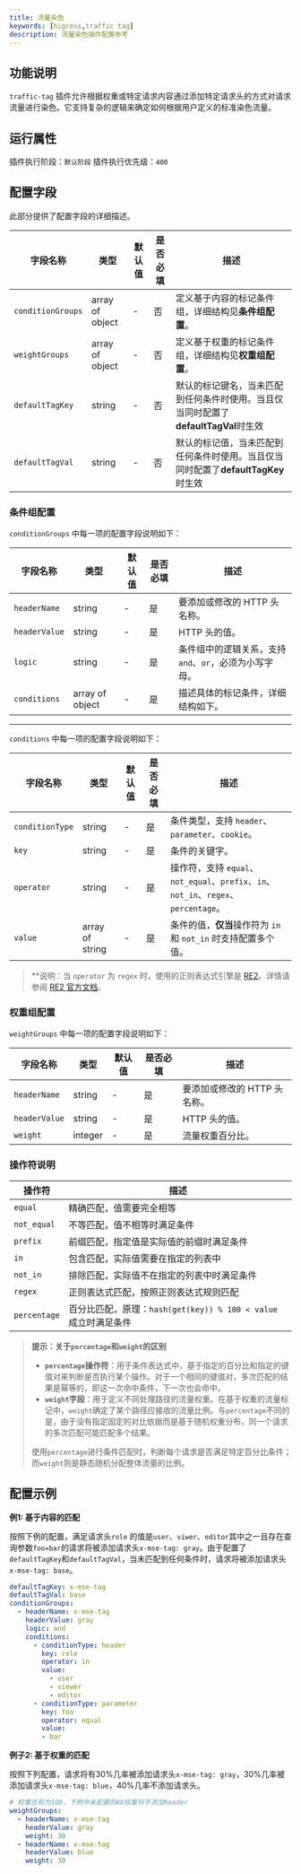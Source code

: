 ```yaml
---
title: 流量染色
keywords: [higress,traffic tag]
description: 流量染色插件配置参考
---
```



## 功能说明

`traffic-tag` 插件允许根据权重或特定请求内容通过添加特定请求头的方式对请求流量进行染色。它支持复杂的逻辑来确定如何根据用户定义的标准染色流量。

## 运行属性

插件执行阶段：`默认阶段`
插件执行优先级：`400`


## 配置字段

此部分提供了配置字段的详细描述。

| 字段名称        | 类型     | 默认值 | 是否必填 | 描述                                                         |
|----------------|----------|-------|---------|-------------------------------------------------------------|
| `conditionGroups` | array of object  | -     | 否      | 定义基于内容的标记条件组，详细结构见**条件组配置**。             |
| `weightGroups`    | array of object  | -     | 否      | 定义基于权重的标记条件组，详细结构见**权重组配置**。             |
| `defaultTagKey`   | string   | -     | 否      | 默认的标记键名，当未匹配到任何条件时使用。当且仅当同时配置了**defaultTagVal**时生效      |
| `defaultTagVal` | string   | -     | 否      | 默认的标记值，当未匹配到任何条件时使用。当且仅当同时配置了**defaultTagKey**时生效      |

### 条件组配置
`conditionGroups` 中每一项的配置字段说明如下：

| 字段名称      | 类型   | 默认值 | 是否必填 | 描述                                                         |
|--------------|--------|-------|---------|-------------------------------------------------------------|
| `headerName` | string | -     | 是      | 要添加或修改的 HTTP 头名称。                                  |
| `headerValue`| string | -     | 是      | HTTP 头的值。                                                |
| `logic`      | string | -     | 是      | 条件组中的逻辑关系，支持 `and`、`or`，必须为小写字母。         |
| `conditions` | array of object  | -     | 是      | 描述具体的标记条件，详细结构如下。                    |
---

`conditions` 中每一项的配置字段说明如下：

| 字段名称        | 类型   | 默认值 | 是否必填 | 描述                                                         |
|----------------|--------|-------|---------|-------------------------------------------------------------|
| `conditionType`| string | -     | 是      | 条件类型，支持 `header`、`parameter`、`cookie`。                 |
| `key`          | string | -     | 是      | 条件的关键字。                                               |
| `operator`     | string | -     | 是      | 操作符，支持 `equal`、`not_equal`、`prefix`、`in`、`not_in`、`regex`、`percentage`。  |
| `value`        | array of string  | -     | 是      | 条件的值，**仅当**操作符为 `in` 和 `not_in` 时支持配置多个值。 |

> **说明：当 `operator` 为 `regex` 时，使用的正则表达式引擎是 [RE2](https://github.com/google/re2)。详情请参阅 [RE2 官方文档](https://github.com/google/re2/wiki/Syntax)。

### 权重组配置

`weightGroups` 中每一项的配置字段说明如下：

| 字段名称      | 类型     | 默认值 | 是否必填 | 描述                                                         |
|--------------|----------|-------|---------|-------------------------------------------------------------|
| `headerName` | string   | -     | 是      | 要添加或修改的 HTTP 头名称。                                  |
| `headerValue`| string   | -     | 是      | HTTP 头的值。                                                |
| `weight`     | integer  | -     | 是      | 流量权重百分比。                                             |                                           

### 操作符说明
| 操作符      | 描述                                      |
|-------------|------------------------------------------|
| `equal`        | 精确匹配，值需要完全相等                  |
| `not_equal`        | 不等匹配，值不相等时满足条件              |
| `prefix`    | 前缀匹配，指定值是实际值的前缀时满足条件  |
| `in`        | 包含匹配，实际值需要在指定的列表中        |
| `not_in`    | 排除匹配，实际值不在指定的列表中时满足条件|
| `regex`     | 正则表达式匹配，按照正则表达式规则匹配    |
| `percentage`| 百分比匹配，原理：`hash(get(key)) % 100 < value` 成立时满足条件|

> **提示：关于`percentage`和`weight`的区别**
>
> - **`percentage`操作符**：用于条件表达式中，基于指定的百分比和指定的键值对来判断是否执行某个操作。对于一个相同的键值对，多次匹配的结果是幂等的，即这一次命中条件，下一次也会命中。
> - **`weight`字段**：用于定义不同处理路径的流量权重。在基于权重的流量标记中，`weight`确定了某个路径应接收的流量比例。与`percentage`不同的是，由于没有指定固定的对比依据而是基于随机权重分布，同一个请求的多次匹配可能匹配多个结果。
>
> 使用`percentage`进行条件匹配时，判断每个请求是否满足特定百分比条件；而`weight`则是静态随机分配整体流量的比例。

## 配置示例

**例1: 基于内容的匹配**

按照下例的配置，满足请求头`role` 的值是`user`、`viwer`、`editor`其中之一且存在查询参数`foo=bar`的请求将被添加请求头`x-mse-tag: gray`。由于配置了`defaultTagKey`和`defaultTagVal`，当未匹配到任何条件时，请求将被添加请求头`x-mse-tag: base`。

```yaml
defaultTagKey: x-mse-tag
defaultTagVal: base
conditionGroups:
  - headerName: x-mse-tag
    headerValue: gray
    logic: and
    conditions:
      - conditionType: header
        key: role
        operator: in
        value:
          - user
          - viewer
          - editor
      - conditionType: parameter
        key: foo
        operator: equal
        value:
        - bar
```
**例子2: 基于权重的匹配**

按照下列配置，请求将有30%几率被添加请求头`x-mse-tag: gray`，30%几率被添加请求头`x-mse-tag: blue`，40%几率不添加请求头。

```yaml
# 权重总和为100，下例中未配置的40权重将不添加header
weightGroups:
  - headerName: x-mse-tag
    headerValue: gray
    weight: 30
  - headerName: x-mse-tag
    headerValue: blue
    weight: 30
```
